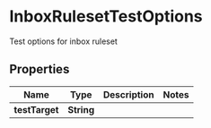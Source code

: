 

# InboxRulesetTestOptions

Test options for inbox ruleset
## Properties

Name | Type | Description | Notes
------------ | ------------- | ------------- | -------------
**testTarget** | **String** |  | 



